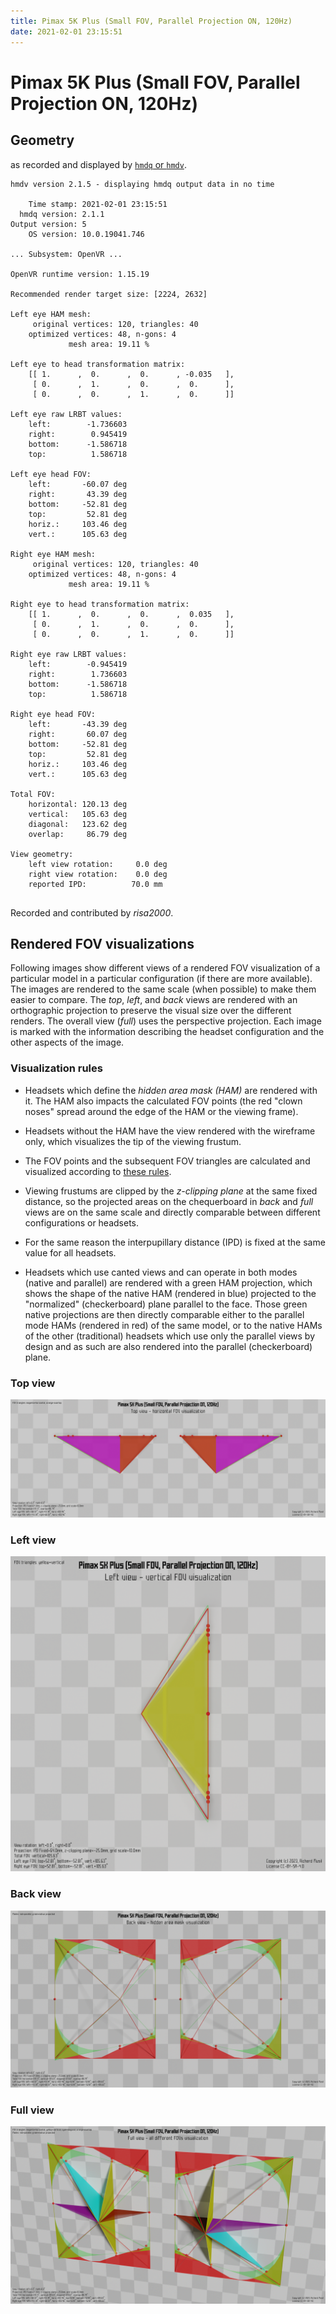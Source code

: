 ```yaml
---
title: Pimax 5K Plus (Small FOV, Parallel Projection ON, 120Hz)
date: 2021-02-01 23:15:51
---
```

# Pimax 5K Plus (Small FOV, Parallel Projection ON, 120Hz)

## Geometry

as recorded and displayed by [`hmdq` or `hmdv`](https://github.com/risa2000/hmdq).
```
hmdv version 2.1.5 - displaying hmdq output data in no time

    Time stamp: 2021-02-01 23:15:51
  hmdq version: 2.1.1
Output version: 5
    OS version: 10.0.19041.746

... Subsystem: OpenVR ...

OpenVR runtime version: 1.15.19

Recommended render target size: [2224, 2632]

Left eye HAM mesh:
     original vertices: 120, triangles: 40
    optimized vertices: 48, n-gons: 4
             mesh area: 19.11 %

Left eye to head transformation matrix:
    [[ 1.      ,  0.      ,  0.      , -0.035   ],
     [ 0.      ,  1.      ,  0.      ,  0.      ],
     [ 0.      ,  0.      ,  1.      ,  0.      ]]

Left eye raw LRBT values:
    left:        -1.736603
    right:        0.945419
    bottom:      -1.586718
    top:          1.586718

Left eye head FOV:
    left:       -60.07 deg
    right:       43.39 deg
    bottom:     -52.81 deg
    top:         52.81 deg
    horiz.:     103.46 deg
    vert.:      105.63 deg

Right eye HAM mesh:
     original vertices: 120, triangles: 40
    optimized vertices: 48, n-gons: 4
             mesh area: 19.11 %

Right eye to head transformation matrix:
    [[ 1.      ,  0.      ,  0.      ,  0.035   ],
     [ 0.      ,  1.      ,  0.      ,  0.      ],
     [ 0.      ,  0.      ,  1.      ,  0.      ]]

Right eye raw LRBT values:
    left:        -0.945419
    right:        1.736603
    bottom:      -1.586718
    top:          1.586718

Right eye head FOV:
    left:       -43.39 deg
    right:       60.07 deg
    bottom:     -52.81 deg
    top:         52.81 deg
    horiz.:     103.46 deg
    vert.:      105.63 deg

Total FOV:
    horizontal: 120.13 deg
    vertical:   105.63 deg
    diagonal:   123.62 deg
    overlap:     86.79 deg

View geometry:
    left view rotation:     0.0 deg
    right view rotation:    0.0 deg
    reported IPD:          70.0 mm


```
Recorded and contributed by _risa2000_.

## Rendered FOV visualizations

Following images show different views of a rendered FOV visualization of a
particular model in a particular configuration (if there are more available).
The images are rendered to the same scale (when possible) to make them easier
to compare. The _top_, _left_, and _back_ views are rendered with an
orthographic projection to preserve the visual size over the different renders.
The overall view (_full_) uses the perspective projection. Each image is marked
with the information describing the headset configuration and the other aspects
of the image.

### Visualization rules

* Headsets which define the _hidden area mask (HAM)_ are rendered with it. The
  HAM also impacts the calculated FOV points (the red "clown noses" spread
  around the edge of the HAM or the viewing frame).

* Headsets without the HAM have the view rendered with the wireframe only, which
  visualizes the tip of the viewing frustum.

* The FOV points and the subsequent FOV triangles are calculated and visualized
  according to [these
  rules](https://risa2000.github.io/vrdocs/docs/hmd_fov_calculation).

* Viewing frustums are clipped by the _z-clipping plane_ at the same fixed
  distance, so the projected areas on the chequerboard in _back_ and _full_
  views are on the same scale and directly comparable between different
  configurations or headsets.

* For the same reason the interpupillary distance (IPD) is fixed at the same
  value for all headsets.

* Headsets which use canted views and can operate in both modes (native and
  parallel) are rendered with a green HAM projection, which shows the shape of
  the native HAM (rendered in blue) projected to the "normalized"
  (checkerboard) plane parallel to the face. Those green native projections are
  then directly comparable either to the parallel mode HAMs (rendered in red)
  of the same model, or to the native HAMs of the other (traditional) headsets
  which use only the parallel views by design and as such are also rendered
  into the parallel (checkerboard) plane.

### Top view
[![Pimax 5K Plus (Small FOV, Parallel Projection ON, 120Hz) - top view](../images/Pimax5KPlus_Small_PP_R120_top.dmx.png)](../images/Pimax5KPlus_Small_PP_R120_top.dmx.png)

### Left view
[![Pimax 5K Plus (Small FOV, Parallel Projection ON, 120Hz) - left view](../images/Pimax5KPlus_Small_PP_R120_left.dmx.png)](../images/Pimax5KPlus_Small_PP_R120_left.dmx.png)

### Back view
[![Pimax 5K Plus (Small FOV, Parallel Projection ON, 120Hz) - back view](../images/Pimax5KPlus_Small_PP_R120_back.dmx.png)](../images/Pimax5KPlus_Small_PP_R120_back.dmx.png)

### Full view
[![Pimax 5K Plus (Small FOV, Parallel Projection ON, 120Hz) - full view](../images/Pimax5KPlus_Small_PP_R120_over.dmx.png)](../images/Pimax5KPlus_Small_PP_R120_over.dmx.png)

